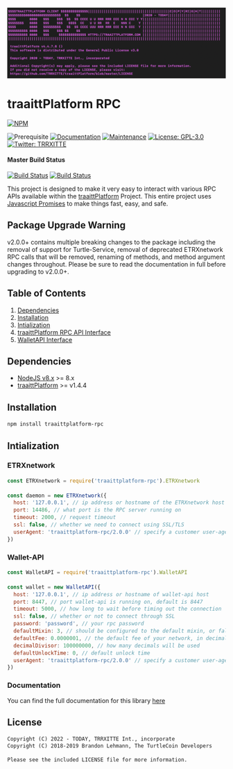 ![image](https://github.com/TRRXITTE/traaittPlatform/blob/master/docs/etrx.png)

# traaittPlatform RPC

[![NPM](https://nodei.co/npm/@trrxitte/traaittplatform-rpc.png?downloads=true&stars=true)](https://nodei.co/npm/@trrxitte/traaittplatform-rpc/)

![Prerequisite](https://img.shields.io/badge/node-%3E%3D8-blue.svg) [![Documentation](https://img.shields.io/badge/documentation-yes-brightgreen.svg)](https://js-rpc.turtlecoin.dev) [![Maintenance](https://img.shields.io/badge/Maintained%3F-yes-green.svg)](https://github.com/trrxitte/traaittplatform-rpc-js/graphs/commit-activity) [![License: GPL-3.0](https://img.shields.io/badge/License-AGPL--3.0-yellow.svg)](https://github.com/trrxitte/traaittplatform-rpc-js/blob/master/LICENSE) [![Twitter: TRRXITTE](https://img.shields.io/twitter/follow/TRRXITTE.svg?style=social)](https://twitter.com/TRRXITTE)

#### Master Build Status
[![Build Status](https://travis-ci.org/turtlecoin/turtlecoin-rpc-js.png?branch=master)](https://travis-ci.org/turtlecoin/turtlecoin-rpc-js) [![Build Status](https://ci.appveyor.com/api/projects/status/github/brandonlehmann/turtlecoin-rpc?branch=master&svg=true)](https://ci.appveyor.com/project/brandonlehmann/turtlecoin-rpc/branch/master)

This project is designed to make it very easy to interact with various RPC APIs available within the [traaittPlatform](https://traaittplatform.com) Project. This entire project uses [Javascript Promises](https://developer.mozilla.org/en-US/docs/Web/JavaScript/Guide/Using_promises) to make things fast, easy, and safe.

## Package Upgrade Warning

v2.0.0+ contains multiple breaking changes to the package including the removal of support for Turtle-Service, removal of deprecated ETRXnetwork RPC calls that will be removed, renaming of methods, and method argument changes throughout. Please be sure to read the documentation in full before upgrading to v2.0.0+.

## Table of Contents

1. [Dependencies](#dependencies)
2. [Installation](#installation)
3. [Intialization](#intialization)
4. [traaittPlatform RPC API Interface](#etrxnetwork-rpc-api-interface)
5. [WalletAPI Interface](#walletapi-interface)

## Dependencies

* [NodeJS v8.x](https://nodejs.org) >= 8.x
* [traaittPlatform](https://github.com/turtlecoin/turtlecoin/releases) >= v1.4.4

## Installation

```bash
npm install traaittplatform-rpc
```

## Intialization

### ETRXnetwork
```javascript
const ETRXnetwork = require('traaittplatform-rpc').ETRXnetwork

const daemon = new ETRXnetwork({
  host: '127.0.0.1', // ip address or hostname of the ETRXnetwork host
  port: 14486, // what port is the RPC server running on
  timeout: 2000, // request timeout
  ssl: false, // whether we need to connect using SSL/TLS
  userAgent: 'traaittplatform-rpc/2.0.0' // specify a customer user-agent or use the default
})
```

### Wallet-API
```javascript
const WalletAPI = require('traaittplatform-rpc').WalletAPI

const wallet = new WalletAPI({
  host: '127.0.0.1', // ip address or hostname of wallet-api host
  port: 8447, // port wallet-api is running on, default is 8447
  timeout: 5000, // how long to wait before timing out the connection
  ssl: false, // whether or not to connect through SSL
  password: 'password', // your rpc password
  defaultMixin: 3, // should be configured to the default mixin, or false if no default mixin is set
  defaultFee: 0.0000001, // the default fee of your network, in decimal not atomic units
  decimalDivisor: 100000000, // how many decimals will be used
  defaultUnlockTime: 0, // default unlock time
  userAgent: 'traaittplatform-rpc/2.0.0' // specify a customer user-agent or use the default
})
```

### Documentation

You can find the full documentation for this library [here](https://documentation.trrxitte.com/developer/api/Daemon-JSON-RPC-API)

## License

```
Copyright (C) 2022 - TODAY, TRRXITTE Int., incorporate
Copyright (C) 2018-2019 Brandon Lehmann, The TurtleCoin Developers

Please see the included LICENSE file for more information.
```
